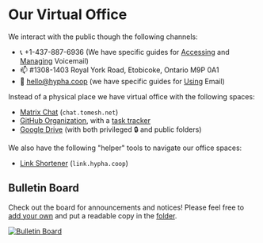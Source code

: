 # Our Virtual Office

We interact with the public though the following channels:

- 📞 +1-437-887-6936 (We have specific guides for [Accessing][accessing-vm] and [Managing][managing-vm] Voicemail)
- 📫 #1308-1403 Royal York Road, Etobicoke, Ontario  M9P 0A1
- 📧 hello@hypha.coop (we have specific guides for [Using][accessing-em] Email)

Instead of a physical place we have virtual office with the following spaces:

- [Matrix Chat][matrix-chat] (`chat.tomesh.net`)
- [GitHub Organization][github-org], with a [task tracker][task-tracker]
- [Google Drive][google-drive] (with both privileged 🔒 and public folders)

We also have the following "helper" tools to navigate our office spaces:

- [Link Shortener][link-shortener] (`link.hypha.coop`)


## Bulletin Board 

Check out the board for announcements and notices! Please feel free to [add your own][bb] and put a readable copy in the [folder][bb-folder].

[![Bulletin Board](https://docs.google.com/drawings/d/e/2PACX-1vScf7VtN05yDlUFNVXcc8dcgY7J_zmAozp-Nvz51cnNQ5cHPJ_Xfdp6u5rChpLBKKDryD0junefuHsZ/pub?w=1433&h=975)][bb-folder]

<!-- Links -->
[link-shortener]: https://link.hypha.coop
[accessing-em]: ../Infrastructure/email.md#using-your-new-inbox-users
[accessing-vm]: ../Infrastructure/voicemail.md
[managing-vm]: ../Infrastructure/voicemail.md#managing-voicemail-and-phone-forwarding
[matrix-chat]: https://chat.tomesh.net/#/group/+hyphacoop:tomesh.net
[task-tracker]: https://link.hypha.coop/tasks
[github-org]: https://github.com/hyphacoop/
[google-drive]: https://link.hypha.coop/drive
[bb]: https://docs.google.com/drawings/d/1tpczePR5ky0EkdOGGdfU16irDz-gjdC61p2QGoAKhIE/edit
[bb-folder]: https://drive.google.com/drive/folders/1GenT6xQdSEwUlToKhYdQktGlHW6AgRYN?usp=sharing
[operations]: ../How-we-work/initiatives.md#operations